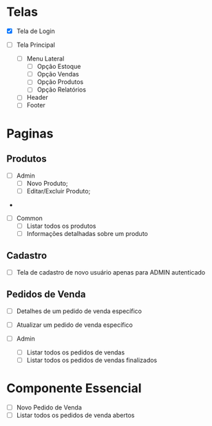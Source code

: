 # Telas

- [x] Tela de Login

- [ ] Tela Principal
  - [ ] Menu Lateral
    - [ ] Opção Estoque
    - [ ] Opção Vendas
    - [ ] Opção Produtos
    - [ ] Opção Relatórios
  - [ ] Header
  - [ ] Footer

# Paginas

## Produtos

- [ ] Admin
  - [ ] Novo Produto;
  - [ ] Editar/Excluir Produto;
-

- [ ] Common
  - [ ] Listar todos os produtos
  - [ ] Informações detalhadas sobre um produto

## Cadastro

- [ ] Tela de cadastro de novo usuário apenas para ADMIN autenticado

## Pedidos de Venda

- [ ] Detalhes de um pedido de venda específico
- [ ] Atualizar um pedido de venda específico

- [ ] Admin
  - [ ] Listar todos os pedidos de vendas
  - [ ] Listar todos os pedidos de vendas finalizados

# Componente Essencial

- [ ] Novo Pedido de Venda
- [ ] Listar todos os pedidos de venda abertos
